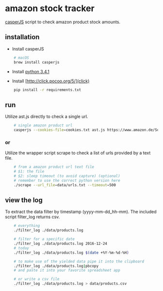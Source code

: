 # amazon stock tracker

[casperJS](http://casperjs.org/) script to check amazon product stock amounts.

## installation

- Install casperJS

```sh
    # macOS
    brew install casperjs
```

- Install [python 3.4.1](https://www.python.org/downloads/release/python-341/)

- Install [http://click.pocoo.org/5/](click)

```sh
    pip install -r requirements.txt
```

## run

Utilize ast.js directly to check a single url.

```sh
    # single amazon product url
    casperjs --cookies-file=cookies.txt ast.js https://www.amazon.de/Some-Amazon-Product/dp/B00P448CWU/ >> data/products.log
```

### or

Utilize the wrapper script scrape to check a list of urls provided by a text file.

```sh
    # from a amazon product url text file
    # $1: the file
    # $2: sleep timeout (to avoid capture) (optional)
    # remember to use the correct python version here
    ./scrape --url_file=data/urls.txt --timeout=500
```

## view the log

To extract the data filter by timestamp (yyyy-mm-dd_hh-mm).
The included script filter_log returns csv.

```sh
    # everything
    ./filter_log ./data/products.log

    # filter for a specific date
    ./filter_log ./data/products.log 2016-12-24
    # today
    ./filter_log ./data/products.log $(date +%Y-%m-%d-%H)

    # to make use of the yielded data pipe it into the clipboard
    ./filter_log ./data/products.log|pbcopy
    # and paste it into your favorite spreadsheet app

    # or write a csv file
    ./filter_log ./data/products.log > data/products.csv
```
